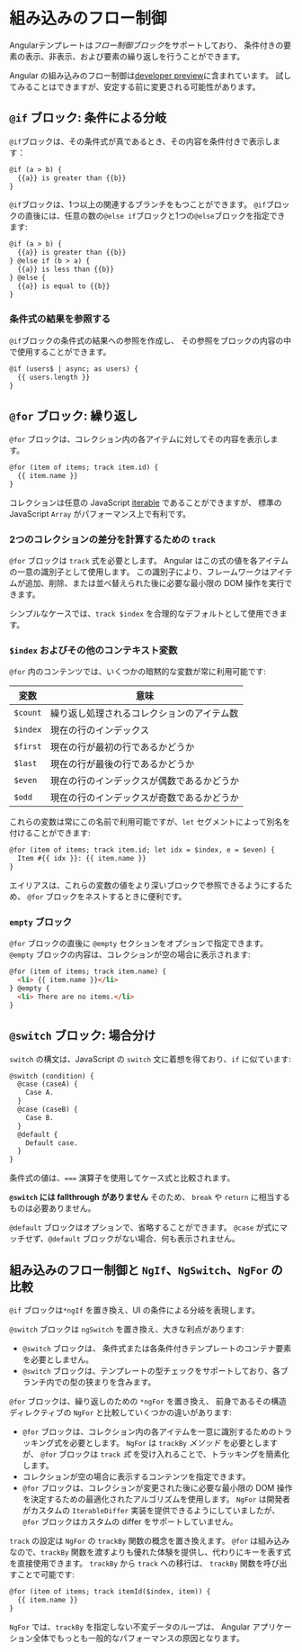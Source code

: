 # 組み込みのフロー制御

Angularテンプレートは*フロー制御ブロック*をサポートしており、
条件付きの要素の表示、非表示、および要素の繰り返しを行うことができます。

<div class="alert is-important">

Angular の組み込みのフロー制御は[developer preview](/guide/releases#developer-preview)に含まれています。
試してみることはできますが、安定する前に変更される可能性があります。 

</div>

## `@if` ブロック: 条件による分岐

`@if`ブロックは、その条件式が真であるとき、その内容を条件付きで表示します：

```html
@if (a > b) {
  {{a}} is greater than {{b}}
}
```

`@if`ブロックは、1つ以上の関連するブランチをもつことができます。
`@if`ブロックの直後には、任意の数の`@else if`ブロックと1つの`@else`ブロックを指定できます:

```html
@if (a > b) {
  {{a}} is greater than {{b}}
} @else if (b > a) {
  {{a}} is less than {{b}}
} @else {
  {{a}} is equal to {{b}}
}
```

### 条件式の結果を参照する

`@if`ブロックの条件式の結果への参照を作成し、
その参照をブロックの内容の中で使用することができます。

```html
@if (users$ | async; as users) {
  {{ users.length }}
}
```

## `@for` ブロック: 繰り返し

`@for` ブロックは、コレクション内の各アイテムに対してその内容を表示します。

```html
@for (item of items; track item.id) {
  {{ item.name }}
}
```

コレクションは任意の
JavaScript [iterable](https://developer.mozilla.org/en-US/docs/Web/JavaScript/Reference/Iteration_protocols) であることができますが、
標準の JavaScript `Array` がパフォーマンス上で有利です。

### 2つのコレクションの差分を計算するための `track`

`@for` ブロックは `track` 式を必要とします。
Angular はこの式の値を各アイテムの一意の識別子として使用します。
この識別子により、フレームワークはアイテムが追加、削除、または並べ替えられた後に必要な最小限の DOM 操作を実行できます。

シンプルなケースでは、`track $index` を合理的なデフォルトとして使用できます。

### `$index` およびその他のコンテキスト変数

`@for` 内のコンテンツでは、いくつかの暗黙的な変数が常に利用可能です:

| 変数 | 意味                                       |
|----------|-----------------------------------------------|
| `$count` | 繰り返し処理されるコレクションのアイテム数 |
| `$index` | 現在の行のインデックス                      |
| `$first` | 現在の行が最初の行であるかどうか            |
| `$last`  | 現在の行が最後の行であるかどうか            |
| `$even`  | 現在の行のインデックスが偶数であるかどうか  |
| `$odd`   | 現在の行のインデックスが奇数であるかどうか  |

これらの変数は常にこの名前で利用可能ですが、`let` セグメントによって別名を付けることができます:

```html
@for (item of items; track item.id; let idx = $index, e = $even) {
  Item #{{ idx }}: {{ item.name }}
}
```

エイリアスは、これらの変数の値をより深いブロックで参照できるようにするため、
`@for` ブロックをネストするときに便利です。

### `empty` ブロック

`@for` ブロックの直後に `@empty` セクションをオプションで指定できます。
`@empty` ブロックの内容は、コレクションが空の場合に表示されます:

```html
@for (item of items; track item.name) {
  <li> {{ item.name }}</li>
} @empty {
  <li> There are no items.</li>
}
```

## `@switch` ブロック: 場合分け

`switch` の構文は、JavaScript の `switch` 文に着想を得ており、`if` に似ています:

```html
@switch (condition) {
  @case (caseA) {
    Case A.
  }
  @case (caseB) {
    Case B.
  }
  @default {
    Default case.
  }
}
```

条件式の値は、`===` 演算子を使用してケース式と比較されます。

**`@switch` には fallthrough がありません** そのため、
`break` や `return` に相当するものは必要ありません。

`@default` ブロックはオプションで、省略することができます。
`@case` が式にマッチせず、`@default` ブロックがない場合、何も表示されません。

## 組み込みのフロー制御と `NgIf`、`NgSwitch`、`NgFor` の比較

`@if` ブロックは`*ngIf` を置き換え、UI の条件による分岐を表現します。

`@switch` ブロックは `ngSwitch` を置き換え、大きな利点があります:

* `@switch` ブロックは、
  条件式または各条件付きテンプレートのコンテナ要素を必要としません。
* `@switch` ブロックは、テンプレートの型チェックをサポートしており、各ブランチ内での型の狭まりを含みます。

`@for` ブロックは、繰り返しのための `*ngFor` を置き換え、
前身であるその構造ディレクティブの `NgFor` と比較していくつかの違いがあります:

* `@for` ブロックは、コレクション内の各アイテムを一意に識別するためのトラッキング式を必要とします。
  `NgFor` は `trackBy` _メソッド_ を必要としますが、
  `@for` ブロックは `track` _式_ を受け入れることで、トラッキングを簡素化します。
* コレクションが空の場合に表示するコンテンツを指定できます。
* `@for` ブロックは、コレクションが変更された後に必要な最小限の DOM 操作を決定するための最適化されたアルゴリズムを使用します。
  `NgFor` は開発者がカスタムの `IterableDiffer` 実装を提供できるようにしていましたが、
  `@for` ブロックはカスタムの differ をサポートしていません。

`track` の設定は `NgFor` の `trackBy` 関数の概念を置き換えます。
`@for` は組み込みなので、`trackBy` 関数を渡すよりも優れた体験を提供し、代わりにキーを表す式を直接使用できます。
`trackBy` から `track` への移行は、
`trackBy` 関数を呼び出すことで可能です:

```html
@for (item of items; track itemId($index, item)) {
  {{ item.name }}
}
```

`NgFor` では、`trackBy` を指定しない不変データのループは、
Angular アプリケーション全体でもっとも一般的なパフォーマンスの原因となります。
